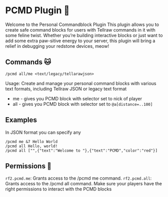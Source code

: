 # PCMD Plugin 🐾
Welcome to the Personal Commandblock Plugin
This plugin allows you to create safe command blocks for users with Tellraw commands in it with some feline twist. 
Whether you’re building interactive blocks or just want to add some extra paw-sitive energy to your server, this plugin will bring a relief in debugging your redstone devices, meow!

## Commands 🐱
```
/pcmd all/me <text/legacy/tellarawjson>
```
Usage: Create and manage your personal command blocks with various text formats, including Tellraw JSON or legacy text format
* me - gives you PCMD block with selector set to nick of player
* all - gives you PCMD block with selector set to `@a[distance=..100]`


## Examples
In JSON format you can specify any 
```
/pcmd me &7 Hello World
/pcmd all Hello, world!
/pcmd all ["",{"text":"Welcome to "},{"text":"PCMD","color":"red"}]
```

## Permissions 🐾
`rf2.pcmd.me`: Grants access to the /pcmd me command.
`rf2.pcmd.all`: Grants access to the /pcmd all command.
Make sure your players have the right permissions to interact with the PCMD blocks
